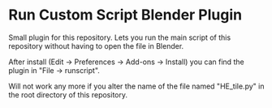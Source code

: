 # Run Custom Script Blender Plugin

Small plugin for this repository.
Lets you run the main script of this repository without having to open the file in Blender.

After install (Edit -> Preferences -> Add-ons -> Install) you can find the plugin in "File -> runscript".

Will not work any more if you alter the name of the file named "HE_tile.py" in the root directory of this repository.
